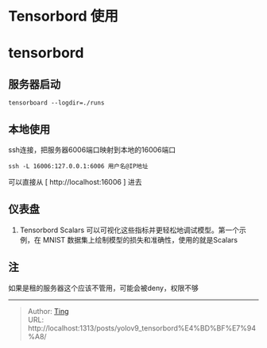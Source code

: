 # Tensorbord 使用


# tensorbord
## 服务器启动
```
tensorboard --logdir=./runs
```

## 本地使用
ssh连接，把服务器6006端口映射到本地的16006端口
```
ssh -L 16006:127.0.0.1:6006 用户名@IP地址
```
可以直接从 [ http://localhost:16006 ] 进去

## 仪表盘
1. Tensorbord Scalars
可以可视化这些指标并更轻松地调试模型。第一个示例，在 MNIST 数据集上绘制模型的损失和准确性，使用的就是Scalars

## 注
如果是租的服务器这个应该不管用，可能会被deny，权限不够

---

> Author: [Ting](Tin10g.github.io)  
> URL: http://localhost:1313/posts/yolov9_tensorbord%E4%BD%BF%E7%94%A8/  


